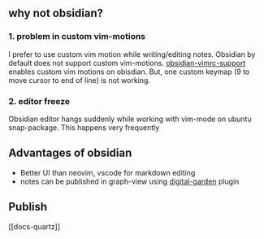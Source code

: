 ## why not obsidian?

### 1. problem in custom vim-motions

I prefer to use custom vim motion while writing/editing notes.
Obsidian by default does not support custom vim-motions.
[obsidian-vimrc-support](https://github.com/esm7/obsidian-vimrc-support) enables custom vim motions on obisdian.
But, one custom keymap (9 to move cursor to end of line) is not working.

### 2. editor freeze

Obsidian editor hangs suddenly while working with vim-mode on ubuntu snap-package.
This happens very frequently

## Advantages of obsidian

- Better UI than neovim, vscode for markdown editing
- notes can be published in graph-view using [digital-garden](https://github.com/oleeskild/obsidian-digital-garden) plugin



## Publish
[[docs-quartz]]